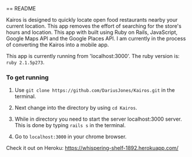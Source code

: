 == README

Kairos is designed to quickly locate open food restaurants nearby your current location. This app removes the effort of searching for the store's hours and location. This app with built using Ruby on Rails, JavaScript, Google Maps API and the Google Places API. I am currently in the process of converting the Kairos into a mobile app.


This app is currently running from 'localhost:3000'.
The ruby version is: ``ruby 2.1.5p273``.

### To get running

1. Use `git clone https://github.com/DariusJones/Kairos.git` in the terminal. 

2. Next change into the directory by using `cd Kairos`.

3. While in directory you need to start the server localhost:3000 server. This is done by typing `rails s` in the terminal.

4. Go to `localhost:3000` in your chrome browser. 

Check it out on Heroku: https://whispering-shelf-1892.herokuapp.com/



